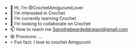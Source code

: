 - 👋 Hi, I’m @CrochetAmigurumiLover
- 👀 I’m interested in Crochet
- 🌱 I’m currently learning Crochet
- 💞️ I’m looking to collaborate on Crochet
- 📫 How to reach me Spirothebeardeddragon@gmail.com
- 😄 Pronouns: ...
- ⚡ Fun fact: I love to crochet Amigurumi

<!---
CrochetAmigurumiLover/CrochetAmigurumiLover is a ✨ special ✨ repository because its `README.md` (this file) appears on your GitHub profile.
You can click the Preview link to take a look at your changes.
--->
